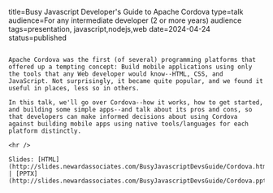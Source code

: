 title=Busy Javascript Developer's Guide to Apache Cordova
type=talk
audience=For any intermediate developer (2 or more years) audience
tags=presentation, javascript,nodejs,web
date=2024-04-24
status=published
~~~~~~

Apache Cordova was the first (of several) programming platforms that offered up a tempting concept: Build mobile applications using only the tools that any Web developer would know--HTML, CSS, and JavaScript. Not surprisingly, it became quite popular, and we found it useful in places, less so in others.

In this talk, we'll go over Cordova--how it works, how to get started, and building some simple apps--and talk about its pros and cons, so that developers can make informed decisions about using Cordova against building mobile apps using native tools/languages for each platform distinctly.
    
<hr />

Slides: [HTML](http://slides.newardassociates.com/BusyJavascriptDevsGuide/Cordova.html) | [PPTX](http://slides.newardassociates.com/BusyJavascriptDevsGuide/Cordova.pptx)
